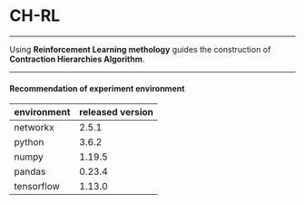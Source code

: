 # CH-RL
***
 Using **Reinforcement Learning methology** guides the construction of **Contraction Hierarchies Algorithm**.
***
#### Recommendation of experiment environment
|environment|released version|
|---|---|
|networkx|2.5.1|
|python|3.6.2|
|numpy|1.19.5|
|pandas|0.23.4|
|tensorflow|1.13.0|


